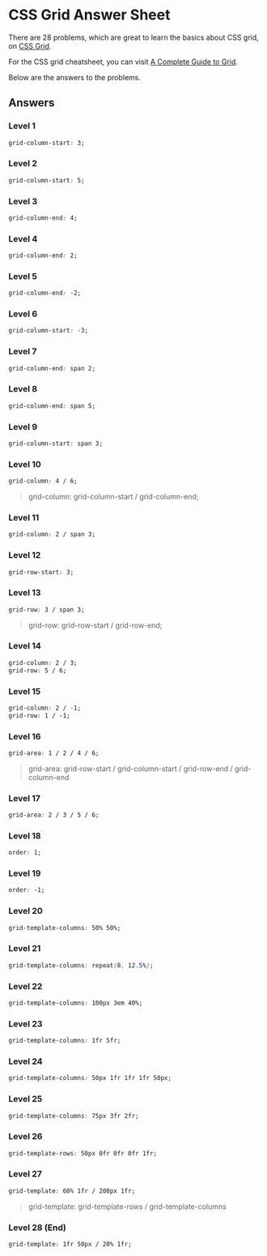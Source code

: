# CSS Grid Answer Sheet

There are 28 problems, which are great to learn the basics about CSS grid, on [CSS Grid]("https://cssgridgarden.com/").

For the CSS grid cheatsheet, you can visit [A Complete Guide to Grid]("https://css-tricks.com/snippets/css/complete-guide-grid/").

Below are the answers to the problems.

## Answers

### Level 1  

```css
grid-column-start: 3;
```

### Level 2

```css
grid-column-start: 5;
```

### Level 3

```css
grid-column-end: 4;
```

### Level 4

```css
grid-column-end: 2;
```

### Level 5

```css
grid-column-end: -2;
```

### Level 6

```css
grid-column-start: -3;
```

### Level 7

```css
grid-column-end: span 2;
```

### Level 8

```css
grid-column-end: span 5;
```

### Level 9

```css
grid-column-start: span 3;
```

### Level 10

```css
grid-column: 4 / 6;
```

> grid-column: grid-column-start / grid-column-end;

### Level 11

```css
grid-column: 2 / span 3;
```

### Level 12

```css
grid-row-start: 3;
```

### Level 13

```css
grid-row: 3 / span 3;
```

> grid-row: grid-row-start / grid-row-end;

### Level 14

```css
grid-column: 2 / 3;
grid-row: 5 / 6;
```

### Level 15

```css
grid-column: 2 / -1;
grid-row: 1 / -1;
```

### Level 16

```css
grid-area: 1 / 2 / 4 / 6;
```

> grid-area: grid-row-start / grid-column-start / grid-row-end / grid-column-end

### Level 17

```css
grid-area: 2 / 3 / 5 / 6;
```

### Level 18

```css
order: 1;
```

### Level 19

```css
order: -1;
```

### Level 20

```css
grid-template-columns: 50% 50%;
```

### Level 21

```css
grid-template-columns: repeat(8, 12.5%);
```

### Level 22

```css
grid-template-columns: 100px 3em 40%;
```

### Level 23

```css
grid-template-columns: 1fr 5fr;
```

### Level 24

```css
grid-template-columns: 50px 1fr 1fr 1fr 50px;
```

### Level 25

```css
grid-template-columns: 75px 3fr 2fr;
```

### Level 26

```css
grid-template-rows: 50px 0fr 0fr 0fr 1fr;
```

### Level 27

```css
grid-template: 60% 1fr / 200px 1fr;
```

> grid-template: grid-template-rows / grid-template-columns

### Level 28 (End)

```css
grid-template: 1fr 50px / 20% 1fr;
```
